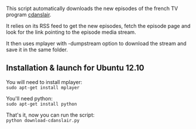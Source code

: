 This script automatically downloads the new episodes of the french TV program [cdanslair](http://www.france5.fr/c-dans-l-air).

It relies on its RSS feed to get the new episodes, fetch the episode page and look for the link pointing to the episode media stream.

It then uses mplayer with -dumpstream option to download the stream and save it in the same folder.

## Installation & launch for Ubuntu 12.10
You will need to install mplayer:   
`sudo apt-get install mplayer`

You'll need python:    
`sudo apt-get install python`

That's it, now you can run the script:    
`python download-cdanslair.py`

